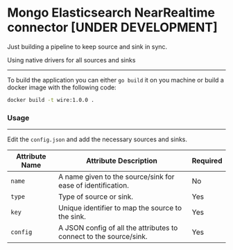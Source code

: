 # Mongo Elasticsearch NearRealtime connector [UNDER DEVELOPMENT]

Just building a pipeline to keep source and sink in sync.

Using native drivers for all sources and sinks

---

To build the application you can either `go build` it on you machine or build a docker image with the following code:

```bash
docker build -t wire:1.0.0 .
```

### Usage

---

Edit the `config.json` and add the necessary sources and sinks.

| Attribute Name | Attribute Description                                              | Required |
| -------------- | ------------------------------------------------------------------ | -------- |
| `name`         | A name given to the source/sink for ease of identification.        | No       |
| `type`         | Type of source or sink.                                            | Yes      |
| `key`          | Unique identifier to map the source to the sink.                   | Yes      |
| `config`       | A JSON config of all the attributes to connect to the source/sink. | Yes      |
